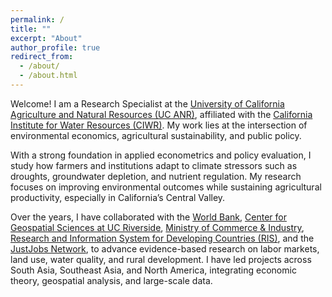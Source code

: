 ```yaml
---
permalink: /
title: ""
excerpt: "About"
author_profile: true
redirect_from: 
  - /about/
  - /about.html
---
```


<!--I am a Public Policy Graduate Candidate at [School of Public Policy]( https://spp.ucr.edu), [University of California, Riverside](https://www.ucr.edu). During the school year 2021-22, I worked as a Graduate Student Researcher (GSR) at [Center for Geospatial Sciences]( https://spatial.ucr.edu), UC Riverside. Starting summer 2022, I will work as a GSR for **Professor Ariel Dinar** and **Professor Mehdi Nemati**.--> 

<!--Before joining UCR, I worked as a researcher in India with the [Ministry of Commerce & Industry]( https://commerce.gov.in), [Research and Information System for Developing Countries (RIS)]( https://www.ris.org.in) - Ministry of External Affairs, and [JustJobs Network]( https://www.justjobsnetwork.org). I received my Master’s in Economics from [Jawaharlal Nehru University (JNU)]( https://www.jnu.ac.in/node), India, and a bachelor’s degree in Economics from the [University of Delhi]( http://www.du.ac.in), India.-->  

<!--My research interests are in water resource economics, climate change, global value chains, youth employment and spatial data science.--> 

<!--specializing in water resource economics, climate change, global value chains, and spatial data science.--> 
<!--under the guidance of esteemed professors Ariel Dinar and Mehdi Nemati. This invaluable opportunity not only allowed me to expand my knowledge of environmental economics and policy but also enabled me to contribute to groundbreaking research in this field.--> 


<!--I am a Public Policy graduate from the [School of Public Policy](https://spp.ucr.edu), [University of California, Riverside](https://www.ucr.edu). I hold a master’s degree in Economics from [Jawaharlal Nehru University](https://www.jnu.ac.in/sis/citd) (JNU), India.--> 

<!--During the academic year 2022-23, I have worked as a Graduate Student Researcher (GSR) on a significant project titled [Private (On-Farm), Public, and Political Adaptation to Climate-Change-Induced Water Scarcity: Evidence from California](https://waterdialogue.ucr.edu/climate-change). Previously, in the academic year 2021-22, I actively engaged in geospatial research projects as a GSR at the [Center for Geospatial Sciences at UC Riverside](https://spatial.ucr.edu). Prior to joining UCR, I have experience working with Indian organizations such as the [Ministry of Commerce & Industry](https://commerce.gov.in/), the [Research and Information System for Developing Countries](https://www.ris.org.in) (RIS), and the [JustJobs Network](https://www.justjobsnetwork.org/about-us/).--> 



Welcome! I am a Research Specialist at the [University of California Agriculture and Natural Resources (UC ANR)](https://ucanr.edu/), affiliated with the [California Institute for Water Resources (CIWR)](https://ciwr.ucanr.edu/index.cfm). My work lies at the intersection of environmental economics, agricultural sustainability, and public policy.

With a strong foundation in applied econometrics and policy evaluation, I study how farmers and institutions adapt to climate stressors such as droughts, groundwater depletion, and nutrient regulation. My research focuses on improving environmental outcomes while sustaining agricultural productivity, especially in California’s Central Valley.

Over the years, I have collaborated with the [World Bank](https://www.worldbank.org/ext/en/home), [Center for Geospatial Sciences at UC Riverside](https://spatial.ucr.edu), [Ministry of Commerce & Industry](https://commerce.gov.in/), [Research and Information System for Developing Countries (RIS)](https://www.ris.org.in), and the [JustJobs Network](https://www.justjobsnetwork.org/about-us/), to advance evidence-based research on labor markets, land use, water quality, and rural development. I have led projects across South Asia, Southeast Asia, and North America, integrating economic theory, geospatial analysis, and large-scale data.




